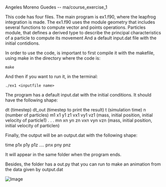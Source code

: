 Angeles Moreno Guedes -- ma/course_exercise_1

This code has four files. The main program is ex1.f90, where the leapfrog integration is made.
The ex1.f90 uses the module geometry that includes several functions to compute vector and points operations.
Particles module, that defines a derived type to describe the principal characteristics of a particle to compute its movement
And a default input.dat file with the initial contidions.

In order to use the code, is important to first compile it with the makefile, using make in the directory where the code is:

`make`

And then if you want to run it, in the terminal:

`./ex1 <inputfile name>`

The program has a default input.dat with the initial conditions. It should have the following shape:

dt      (timestep)
dt_out      (timestep to print the result)
t       (simulation time)
n       (number of particles)
m1 x1 y1 z1 vx1 vy1 vz1        (mass, initial position, initial velocity of particle1)
.
.
.
mn xn yn zn vxn vyn vzn        (mass, initial position, initial velocity of particlen)


Finally, the output will be an output.dat with the following shape:

time    p1x     p1y     p1z     ....    pnx     pny     pnz

It will appear in the same folder when the program ends.

Besides, the folder has a out.py that you can run to make an animation from the data given by output.dat

![Image](https://github.com/user-attachments/assets/644dc391-e0ab-47bc-a2ec-1a65e1598d31)

